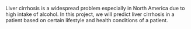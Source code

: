 Liver cirrhosis is a widespread problem especially in North America due to high intake of alcohol. In this project, we will predict liver cirrhosis in a patient based on certain lifestyle and health conditions of a patient.

